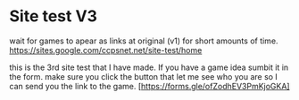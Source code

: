 # Site test V3




wait for games to apear as links at original (v1) for short amounts of time.
https://sites.google.com/ccpsnet.net/site-test/home




this is the 3rd site test that I have made. If you have a game idea sumbit it in the form. 
make sure you click the button that let me see who you are so I can send you the link to the game.
[https://forms.gle/ofZodhEV3PmKjoGKA]
